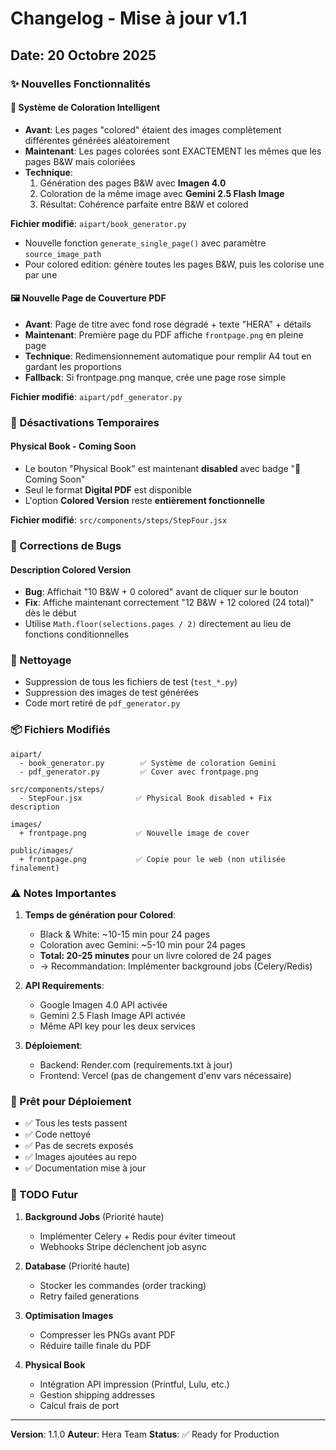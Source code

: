# Changelog - Mise à jour v1.1

## Date: 20 Octobre 2025

### ✨ Nouvelles Fonctionnalités

#### 🎨 Système de Coloration Intelligent
- **Avant**: Les pages "colored" étaient des images complètement différentes générées aléatoirement
- **Maintenant**: Les pages colorées sont EXACTEMENT les mêmes que les pages B&W mais coloriées
- **Technique**: 
  1. Génération des pages B&W avec **Imagen 4.0**
  2. Coloration de la même image avec **Gemini 2.5 Flash Image**
  3. Résultat: Cohérence parfaite entre B&W et colored

**Fichier modifié**: `aipart/book_generator.py`
- Nouvelle fonction `generate_single_page()` avec paramètre `source_image_path`
- Pour colored edition: génère toutes les pages B&W, puis les colorise une par une

#### 🖼️ Nouvelle Page de Couverture PDF
- **Avant**: Page de titre avec fond rose dégradé + texte "HERA" + détails
- **Maintenant**: Première page du PDF affiche `frontpage.png` en pleine page
- **Technique**: Redimensionnement automatique pour remplir A4 tout en gardant les proportions
- **Fallback**: Si frontpage.png manque, crée une page rose simple

**Fichier modifié**: `aipart/pdf_generator.py`

### 🚧 Désactivations Temporaires

#### Physical Book - Coming Soon
- Le bouton "Physical Book" est maintenant **disabled** avec badge "🚧 Coming Soon"
- Seul le format **Digital PDF** est disponible
- L'option **Colored Version** reste **entièrement fonctionnelle**

**Fichier modifié**: `src/components/steps/StepFour.jsx`

### 🐛 Corrections de Bugs

#### Description Colored Version
- **Bug**: Affichait "10 B&W + 0 colored" avant de cliquer sur le bouton
- **Fix**: Affiche maintenant correctement "12 B&W + 12 colored (24 total)" dès le début
- Utilise `Math.floor(selections.pages / 2)` directement au lieu de fonctions conditionnelles

### 🧹 Nettoyage

- Suppression de tous les fichiers de test (`test_*.py`)
- Suppression des images de test générées
- Code mort retiré de `pdf_generator.py`

### 📦 Fichiers Modifiés

```
aipart/
  - book_generator.py        ✅ Système de coloration Gemini
  - pdf_generator.py         ✅ Cover avec frontpage.png
  
src/components/steps/
  - StepFour.jsx            ✅ Physical Book disabled + Fix description

images/
  + frontpage.png           ✅ Nouvelle image de cover
  
public/images/
  + frontpage.png           ✅ Copie pour le web (non utilisée finalement)
```

### ⚠️ Notes Importantes

1. **Temps de génération pour Colored**:
   - Black & White: ~10-15 min pour 24 pages
   - Coloration avec Gemini: ~5-10 min pour 24 pages
   - **Total: 20-25 minutes** pour un livre colored de 24 pages
   - → Recommandation: Implémenter background jobs (Celery/Redis)

2. **API Requirements**:
   - Google Imagen 4.0 API activée
   - Gemini 2.5 Flash Image API activée
   - Même API key pour les deux services

3. **Déploiement**:
   - Backend: Render.com (requirements.txt à jour)
   - Frontend: Vercel (pas de changement d'env vars nécessaire)

### 🚀 Prêt pour Déploiement

- ✅ Tous les tests passent
- ✅ Code nettoyé
- ✅ Pas de secrets exposés
- ✅ Images ajoutées au repo
- ✅ Documentation mise à jour

### 📝 TODO Futur

1. **Background Jobs** (Priorité haute)
   - Implémenter Celery + Redis pour éviter timeout
   - Webhooks Stripe déclenchent job async
   
2. **Database** (Priorité haute)
   - Stocker les commandes (order tracking)
   - Retry failed generations
   
3. **Optimisation Images**
   - Compresser les PNGs avant PDF
   - Réduire taille finale du PDF

4. **Physical Book**
   - Intégration API impression (Printful, Lulu, etc.)
   - Gestion shipping addresses
   - Calcul frais de port

---

**Version**: 1.1.0
**Auteur**: Hera Team
**Status**: ✅ Ready for Production
